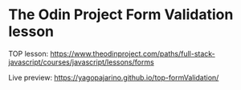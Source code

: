 # The Odin Project Form Validation lesson

TOP lesson: https://www.theodinproject.com/paths/full-stack-javascript/courses/javascript/lessons/forms

Live preview: https://yagopajarino.github.io/top-formValidation/

